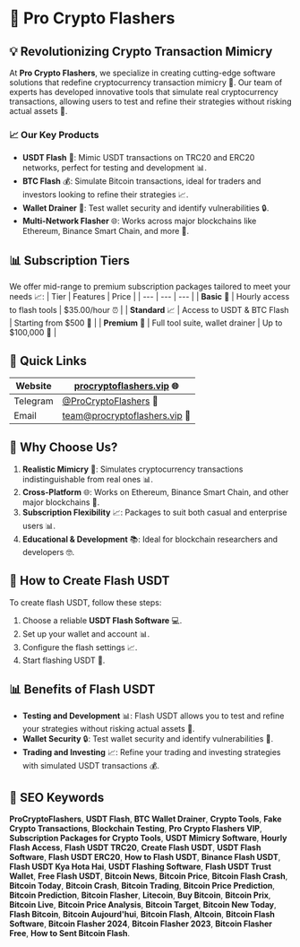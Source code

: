 # 🚀 Pro Crypto Flashers
## 💡 Revolutionizing Crypto Transaction Mimicry
At **Pro Crypto Flashers**, we specialize in creating cutting-edge software solutions that redefine cryptocurrency transaction mimicry 🔄. Our team of experts has developed innovative tools that simulate real cryptocurrency transactions, allowing users to test and refine their strategies without risking actual assets 💸.

### 📈 Our Key Products
* **USDT Flash** 💸: Mimic USDT transactions on TRC20 and ERC20 networks, perfect for testing and development 📊.
* **BTC Flash** 💰: Simulate Bitcoin transactions, ideal for traders and investors looking to refine their strategies 📈.
* **Wallet Drainer** 🚫: Test wallet security and identify vulnerabilities 🔒.
* **Multi-Network Flasher** 🌐: Works across major blockchains like Ethereum, Binance Smart Chain, and more 🌈.

## 📊 Subscription Tiers
We offer mid-range to premium subscription packages tailored to meet your needs 📈:
| Tier | Features | Price |
| --- | --- | --- |
| **Basic** 💼 | Hourly access to flash tools | $35.00/hour ⏰ |
| **Standard** 📈 | Access to USDT & BTC Flash | Starting from $500 💸 |
| **Premium** 🎉 | Full tool suite, wallet drainer | Up to $100,000 💸 |

## 📲 Quick Links
| Website | [procryptoflashers.vip](https://procryptoflashers.vip) 🌐 |
| --- | --- |
| Telegram | [@ProCryptoFlashers](https://t.me/ProCryptoFlashers) 📱 |
| Email | [team@procryptoflashers.vip](mailto:team@procryptoflashers.vip) 📧 |

## 🤔 Why Choose Us?
1. **Realistic Mimicry** 🔄: Simulates cryptocurrency transactions indistinguishable from real ones 📊.
2. **Cross-Platform** 🌐: Works on Ethereum, Binance Smart Chain, and other major blockchains 🌈.
3. **Subscription Flexibility** 📈: Packages to suit both casual and enterprise users 📊.
4. **Educational & Development** 📚: Ideal for blockchain researchers and developers 🤓.

## 📝 How to Create Flash USDT
To create flash USDT, follow these steps:
1. Choose a reliable **USDT Flash Software** 💻.
2. Set up your wallet and account 📊.
3. Configure the flash settings 📈.
4. Start flashing USDT 💸.

## 📊 Benefits of Flash USDT
* **Testing and Development** 📊: Flash USDT allows you to test and refine your strategies without risking actual assets 💸.
* **Wallet Security** 🔒: Test wallet security and identify vulnerabilities 🚫.
* **Trading and Investing** 📈: Refine your trading and investing strategies with simulated USDT transactions 💰.

## 🚀 SEO Keywords
**ProCryptoFlashers**, **USDT Flash**, **BTC Wallet Drainer**, **Crypto Tools**, **Fake Crypto Transactions**, **Blockchain Testing**, **Pro Crypto Flashers VIP**, **Subscription Packages for Crypto Tools**, **USDT Mimicry Software**, **Hourly Flash Access**, **Flash USDT TRC20**, **Create Flash USDT**, **USDT Flash Software**, **Flash USDT ERC20**, **How to Flash USDT**, **Binance Flash USDT**, **Flash USDT Kya Hota Hai**, **USDT Flashing Software**, **Flash USDT Trust Wallet**, **Free Flash USDT**, **Bitcoin News**, **Bitcoin Price**, **Bitcoin Flash Crash**, **Bitcoin Today**, **Bitcoin Crash**, **Bitcoin Trading**, **Bitcoin Price Prediction**, **Bitcoin Prediction**, **Bitcoin Flasher**, **Litecoin**, **Buy Bitcoin**, **Bitcoin Prix**, **Bitcoin Live**, **Bitcoin Price Analysis**, **Bitcoin Target**, **Bitcoin New Today**, **Flash Bitcoin**, **Bitcoin Aujourd'hui**, **Bitcoin Flash**, **Altcoin**, **Bitcoin Flash Software**, **Bitcoin Flasher 2024**, **Bitcoin Flasher 2023**, **Bitcoin Flasher Free**, **How to Sent Bitcoin Flash**.
